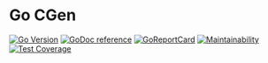 # Go CGen

[![Go Version](https://img.shields.io/github/go-mod/go-version/joscha-alisch/go-cgen.svg)](https://github.com/joscha-alisch/go-cgen)
[![GoDoc reference](https://img.shields.io/badge/godoc-reference-blue.svg)](https://godoc.org/github.com/joscha-alisch/go-cgen)
[![GoReportCard](https://goreportcard.com/badge/github.com/joscha-alisch/go-cgen)](https://goreportcard.com/report/github.com/joscha-alisch/go-cgen)
[![Maintainability](https://api.codeclimate.com/v1/badges/75d5757fe6a001f6ea1b/maintainability)](https://codeclimate.com/github/joscha-alisch/go-cgen/maintainability)
[![Test Coverage](https://codecov.io/gh/joscha-alisch/go-cgen/branch/main/graph/badge.svg?token=898J1INMMX)](https://codecov.io/gh/joscha-alisch/go-cgen)
